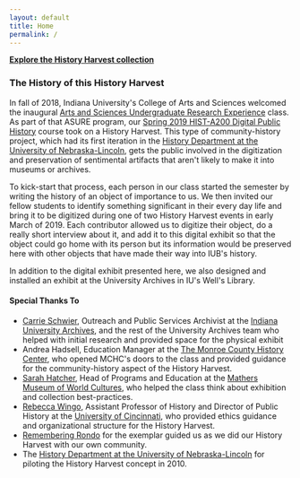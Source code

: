 ```yaml
---
layout: default
title: Home
permalink: /
---
```


**[Explore the History Harvest collection](items)**

### The History of this History Harvest

In fall of 2018, Indiana University's College of Arts and Sciences welcomed the inaugural [Arts and Sciences Undergraduate Research Experience](https://college.indiana.edu/academics/opportunities/asure/) class. As part of that ASURE program, our [Spring 2019 HIST-A200 Digital Public History](https://history.indiana.edu) course took on a History Harvest. This type of community-history project, which had its first iteration in the [History Department at the University of Nebraska-Lincoln](https://history.unl.edu/history-harvest), gets the public involved in the digitization and preservation of sentimental artifacts that aren't likely to make it into museums or archives.

To kick-start that process, each person in our class started the semester by writing the history of an object of importance to us. We then invited our fellow students to  identify something significant in their every day life and bring it to be digitized during one of two History Harvest events in early March of 2019. Each contributor allowed us to digitize their object, do a really short interview about it, and add it to this digital exhibit so that the object could go home with its person but its information would be preserved here with other objects that have made their way into IUB's history.

In addition to the digital exhibit presented here, we also designed and installed an exhibit at the University Archives in IU's Well's Library.

#### Special Thanks To

- [Carrie Schwier](https://libraries.indiana.edu/carrie-schwier), Outreach and Public Services Archivist at the [Indiana University Archives](https://libraries.indiana.edu/archives), and the rest of the University Archives team who helped with initial research and provided space for the physical exhibit
- Andrea Hadsell, Education Manager at the [The Monroe County History Center](https://monroehistory.org), who opened MCHC's doors to the class and provided guidance for the community-history aspect of the History Harvest.
- [Sarah Hatcher](https://mathersmuseum.indiana.edu/about1/staff/sarah-hatcher.html), Head of Programs and Education at the [Mathers Museum of World Cultures](https://mathersmuseum.indiana.edu), who helped the class think about exhibition and collection best-practices.
- [Rebecca Wingo](http://rebeccawingo.com), Assistant Professor of History and Director of Public History at the [University of Cincinnati](https://www.uc.edu), who provided ethics guidance and organizational structure for the History Harvest.
- [Remembering Rondo](http://rememberingrondo.org) for the exemplar guided us as we did our History Harvest with our own community.
- The [History Department at the University of Nebraska-Lincoln](https://history.unl.edu) for piloting the History Harvest concept in 2010.

